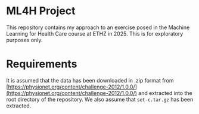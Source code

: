 # ML4H Project
This repository contains my approach to an exercise posed in the Machine 
Learning for Health Care course at ETHZ in 2025. This is for exploratory 
purposes only.

# Requirements
It is assumed that the data has been downloaded in .zip format from 
[https://physionet.org/content/challenge-2012/1.0.0/](https://physionet.org/content/challenge-2012/1.0.0/) 
and extracted into the root directory of the repository. We also assume 
that ``set-c.tar.gz`` has been extracted.
